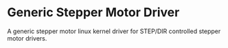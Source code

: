 # Generic Stepper Motor Driver

A generic stepper motor linux kernel driver for STEP/DIR
controlled stepper motor drivers.
